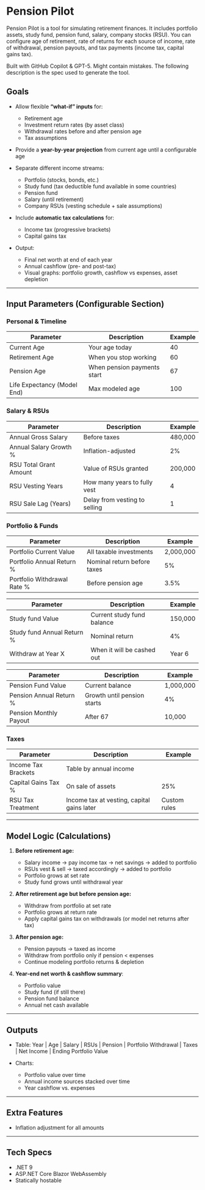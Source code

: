 # Pension Pilot

Pension Pilot is a tool for simulating retirement finances. It includes portfolio assets, study fund, pension fund, salary, company stocks (RSU). You can configure age of retirement, rate of returns for each source of income, rate of withdrawal, pension payouts, and tax payments (income tax, capital gains tax).

Built with GitHub Copilot & GPT-5. Might contain mistakes. The following description is the spec used to generate the tool.

## Goals

* Allow flexible **“what-if” inputs** for:

  * Retirement age
  * Investment return rates (by asset class)
  * Withdrawal rates before and after pension age
  * Tax assumptions
* Provide a **year-by-year projection** from current age until a configurable age
* Separate different income streams:

  * Portfolio (stocks, bonds, etc.)
  * Study fund (tax deductible fund available in some countries)
  * Pension fund
  * Salary (until retirement)
  * Company RSUs (vesting schedule + sale assumptions)
* Include **automatic tax calculations** for:

  * Income tax (progressive brackets)
  * Capital gains tax
* Output:

  * Final net worth at end of each year
  * Annual cashflow (pre- and post-tax)
  * Visual graphs: portfolio growth, cashflow vs expenses, asset depletion

---

## Input Parameters (Configurable Section)


### Personal & Timeline

| Parameter                   | Description                                      | Example |
| --------------------------- | ------------------------------------------------ | ------- |
| Current Age                 | Your age today                                   | 40      |
| Retirement Age              | When you stop working                            | 60      |
| Pension Age                 | When pension payments start                      | 67      |
| Life Expectancy (Model End) | Max modeled age                                  | 100     |

### Salary & RSUs

| Parameter              | Description                   | Example   |
| ---------------------- | ----------------------------- | --------- |
| Annual Gross Salary    | Before taxes                  | 480,000   |
| Annual Salary Growth % | Inflation-adjusted            | 2%        |
| RSU Total Grant Amount | Value of RSUs granted         | 200,000   |
| RSU Vesting Years      | How many years to fully vest  | 4         |
| RSU Sale Lag (Years)   | Delay from vesting to selling | 1         |

### Portfolio & Funds

| Parameter                   | Description                 | Example     |
| --------------------------- | --------------------------- | ----------- |
| Portfolio Current Value     | All taxable investments     | 2,000,000   |
| Portfolio Annual Return %   | Nominal return before taxes | 5%          |
| Portfolio Withdrawal Rate % | Before pension age          | 3.5%        |

| Parameter                        | Description                | Example   |
| -------------------------------- | -------------------------- | --------- |
| Study fund Value                 | Current study fund balance | 150,000 |
| Study fund Annual Return %       | Nominal return             | 4%        |
| Withdraw at Year X               | When it will be cashed out | Year 6    |

| Parameter               | Description                 | Example     |
| ----------------------- | --------------------------- | ----------- |
| Pension Fund Value      | Current balance             | 1,000,000   |
| Pension Annual Return % | Growth until pension starts | 4%          |
| Pension Monthly Payout  | After 67                    | 10,000      |

### Taxes

| Parameter           | Description                                | Example          |
| ------------------- | ------------------------------------------ | ---------------- |
| Income Tax Brackets | Table by annual income                     |                  |
| Capital Gains Tax % | On sale of assets                          | 25%              |
| RSU Tax Treatment   | Income tax at vesting, capital gains later | Custom rules     |

---

## Model Logic (Calculations)

1. **Before retirement age:**

   * Salary income → pay income tax → net savings → added to portfolio
   * RSUs vest & sell → taxed accordingly → added to portfolio
   * Portfolio grows at set rate
   * Study fund grows until withdrawal year

2. **After retirement age but before pension age:**

   * Withdraw from portfolio at set rate
   * Portfolio grows at return rate
   * Apply capital gains tax on withdrawals (or model net returns after tax)

3. **After pension age:**

   * Pension payouts → taxed as income
   * Withdraw from portfolio only if pension < expenses
   * Continue modeling portfolio returns & depletion

4. **Year-end net worth & cashflow summary**:

   * Portfolio value
   * Study fund (if still there)
   * Pension fund balance
   * Annual net cash available

---

## Outputs

* Table: Year | Age | Salary | RSUs | Pension | Portfolio Withdrawal | Taxes | Net Income | Ending Portfolio Value
* Charts:

  * Portfolio value over time
  * Annual income sources stacked over time
  * Year cashflow vs. expenses

---

## Extra Features

* Inflation adjustment for all amounts

---

## Tech Specs

* .NET 9
* ASP.NET Core Blazor WebAssembly
* Statically hostable
